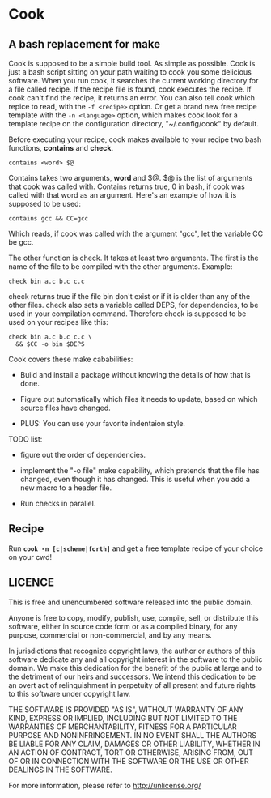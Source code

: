 
# Cook

## A bash replacement for make

Cook is supposed to be a simple build tool. As simple as possible. Cook is just a bash script sitting on your path waiting to cook you some delicious software. When you run cook, it searches the current working directory for a file called recipe. If the recipe file is found, cook executes the recipe. If cook can't find the recipe, it returns an error. You can also tell cook which repice to read, with the `-f <recipe>` option. Or get a brand new free recipe template with the `-n <language>` option, which makes cook look for a template recipe on the configuration directory, "~/.config/cook" by default.

Before executing your recipe, cook makes available to your recipe two bash functions, **contains** and **check**.

    contains <word> $@

Contains takes two arguments, **word** and $@. $@ is the list of arguments that cook was called with. Contains returns true, 0 in bash, if cook was called with that word as an argument. Here's an example of how it is supposed to be used:

    contains gcc && CC=gcc

Which reads, if cook was called with the argument "gcc", let the variable CC be gcc.

The other function is check. It takes at least two arguments. The first is the name of the file to be compiled with the other arguments. Example:

    check bin a.c b.c c.c

check returns true if the file bin don't exist or if it is older than any of the other files. check also sets a variable called DEPS, for dependencies, to be used in your compilation command. Therefore check is supposed to be used on your recipes like this:

    check bin a.c b.c c.c \
      && $CC -o bin $DEPS

Cook covers these make cababilities:

 - Build and install a package without
   knowing the details of how that is done.

 - Figure out automatically which files it
   needs to update, based on which source files
   have changed.

 - PLUS: You can use your favorite indentaion style.

TODO list:

 - figure out the order of dependencies.

 - implement the "-o file" make capability,
   which pretends that the file has changed, even though
   it has changed. This is useful when you
   add a new macro to a header file.

 - Run checks in parallel.

## Recipe

Run **`cook -n [c|scheme|forth]`** and
get a free template recipe of your choice on your cwd!

## LICENCE

This is free and unencumbered software released into the public domain.

Anyone is free to copy, modify, publish, use, compile, sell, or
distribute this software, either in source code form or as a compiled
binary, for any purpose, commercial or non-commercial, and by any
means.

In jurisdictions that recognize copyright laws, the author or authors
of this software dedicate any and all copyright interest in the
software to the public domain. We make this dedication for the benefit
of the public at large and to the detriment of our heirs and
successors. We intend this dedication to be an overt act of
relinquishment in perpetuity of all present and future rights to this
software under copyright law.

THE SOFTWARE IS PROVIDED "AS IS", WITHOUT WARRANTY OF ANY KIND,
EXPRESS OR IMPLIED, INCLUDING BUT NOT LIMITED TO THE WARRANTIES OF
MERCHANTABILITY, FITNESS FOR A PARTICULAR PURPOSE AND NONINFRINGEMENT.
IN NO EVENT SHALL THE AUTHORS BE LIABLE FOR ANY CLAIM, DAMAGES OR
OTHER LIABILITY, WHETHER IN AN ACTION OF CONTRACT, TORT OR OTHERWISE,
ARISING FROM, OUT OF OR IN CONNECTION WITH THE SOFTWARE OR THE USE OR
OTHER DEALINGS IN THE SOFTWARE.

For more information, please refer to <http://unlicense.org/>
